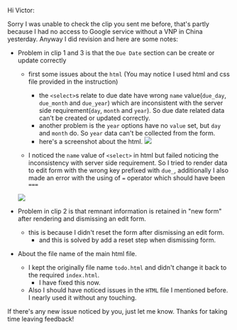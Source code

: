 Hi Victor:

Sorry I was unable to check the clip you sent me before, that's partly because I had no access to Google service without a VNP in China yesterday. Anyway I did revision and here are some notes:

- Problem in clip 1 and 3 is that the `Due Date` section can be create or update correctly
  - first some issues about the `html` (You may notice I used html and css file provided in the instruction)
    - the `<select>`s relate to due date have wrong `name` value(`due_day`, `due_month` and `due_year`) which are inconsistent with the server side requirement(`day`, `month` and `year`). So due date related data can't be created or updated correctly.
    - another problem is the `year` options have no `value` set, but `day` and `month` do. So `year` data can't be collected from the form.
    - here's a screenshot about the html.
    ![](https://tva1.sinaimg.cn/large/007S8ZIlgy1gh1xzeunszj30f80bxdjn.jpg)

  - I noticed the `name` value of `<select>` in html but failed noticing the inconsistency with server side requirement. So I tried to render data to edit form with the wrong key prefixed with `due_`, additionally I also made an error with the using of `=` operator which should have been `===`

  ![](https://tva1.sinaimg.cn/large/007S8ZIlgy1gh1yde8qpmj30dm0283z2.jpg)


- Problem in clip 2 is that remnant information is retained in "new form" after rendering and dismissing an edit form.
  - this is because I didn't reset the form after dismissing an edit form.
    - and this is solved by add a reset step when dismissing form.

- About the file name of the main html file.
  - I kept the originally file name `todo.html` and didn't change it back to the required `index.html`.
    - I have fixed this now.
  - Also I should have noticed issues in the `HTML` file I mentioned before. I nearly used it without any touching.

If there's any new issue noticed by you, just let me know.
Thanks for taking time leaving feedback!
